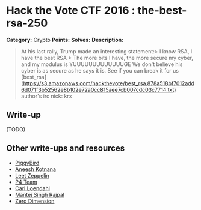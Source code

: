 # Hack the Vote CTF 2016 : the-best-rsa-250

**Category:** Crypto
**Points:**
**Solves:**
**Description:**

> At his last rally, Trump made an interesting statement:&gt; I know RSA, I have the best RSA  &gt; The more bits I have, the more secure my cyber, and my modulus is YUUUUUUUUUUUUUGE    We don't believe his cyber is as secure as he says it is. See if you can break it for us    [best_rsa](<https://s3.amazonaws.com/hackthevote/best_rsa.878a518bf7012add6d071f3b52562e8b102e72a0cc815aee7cb007cdc03c7714.txt)>  author's irc nick: krx


## Write-up

(TODO)

## Other write-ups and resources

* [PiggyBird](https://piggybird.net/2016/11/hack-the-vote-2016-write-up-the-best-rsa-crypto-250/)
* [Aneesh Kotnana](https://github.com/Alaska47/HackTheVote-2016-Writeups/tree/master/crypto/250-Best-RSA)
* [Leet Zeppelin](https://leet-zeppelin-site.herokuapp.com/post/2)
* [P4 Team](https://github.com/p4-team/ctf/tree/master/2016-11-05-hack-the-vote/rsa_crypto_250)
* [Carl Loendahl](https://github.com/grocid/CTF/tree/master/Hack%20the%20vote/2016#the-best-rsa-250-p)
* [Mantej Singh Rajpal](https://medium.com/@mantej/the-best-rsa-881a7c7c328c#.f5ug4iqeu)
* [Zero Dimension](https://github.com/CTFwriteup-ZeroDimension/HackTheVote/tree/master/BestRSA)

